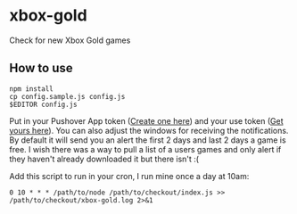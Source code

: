 # xbox-gold
Check for new Xbox Gold games


## How to use
````
npm install
cp config.sample.js config.js
$EDITOR config.js
````

Put in your Pushover App token ([Create one here](https://pushover.net/apps/build)) and your use token ([Get yours here](https://pushover.net/)). You can also adjust the windows for receiving the notifications. By default it will send you an alert the first 2 days and last 2 days a game is free. I wish there was a way to pull a list of a users games and only alert if they haven't already downloaded it but there isn't :( 

Add this script to run in your cron, I run mine once a day at 10am:

````
0 10 * * * /path/to/node /path/to/checkout/index.js >> /path/to/checkout/xbox-gold.log 2>&1
````


